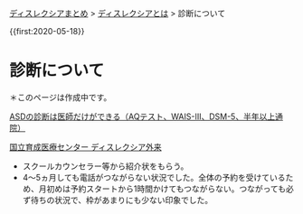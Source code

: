 <p class="breadcrumbs"><a href="../index.md">ディスレクシアまとめ</a> > <a href="index.md">ディスレクシアとは</a> > 診断について

{{first:2020-05-18}}

# 診断について
＊このページは作成中です。

[ASDの診断は医師だけができる（AQテスト、WAIS-III、DSM-5、半年以上通院）](https://www.kaien-lab.com/aboutdd/asd/#h04)

[国立育成医療センター ディスレクシア外来](https://www.ncchd.go.jp/hospital/sickness/children/007.html)
- スクールカウンセラー等から紹介状をもらう。
- 4～5ヵ月しても電話がつながらない状況でした。全体の予約を受けているため、月初めは予約スタートから1時間かけてもつながらない。つながっても必ず待ちの状況で、枠があまりにも少ない印象でした。
